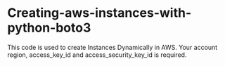 # Creating-aws-instances-with-python-boto3

This code is used to create Instances Dynamically in AWS.
Your account region, access_key_id and access_security_key_id is required.
